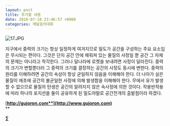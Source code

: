 ```yaml
---
layout: post
title: 추가할 내용
date: 2010-07-18 23:46:57 +0900
categories: 깨달음의대화
---
```

<IMG alt=17.JPG src="assets/attach/images/198/004/105/17.JPG"> 

  


지구에서 중력의 크기는 항상 일정하게 여겨지므로 밀도가 공간을 구성하는 주요 요소임은 무시되는 편이다. 그것은 단지 공간 안에 채워져 있는 물질의 사정일 뿐 공간 그 자체의 문제는 아니라고 착각한다. 그러나 달나라에 로켓을 보내려면 사정이 달라진다. 중력의 크기가 변할뿐더러 그 중력의 크기를 결정하는 공간의 사정도 동시에 변한다. 중력의 원리를 이해하려면 공간의 속성이 항상 균일하지 않음을 이해해야 한다. 더 나아가 실은 물질이 애초에 공간의 불균일한 사정에 의해 발생함을 이해해야 한다. 무에서 유가 발생할 수 없으므로 물질의 탄생은 공간의 알려지지 않은 속사정에 의한 것이다. 작용반작용에 따라 하나의 포지션을 둘이 공유하게 된 밀도야말로 공간전개의 출발점이라 하겠다.



[**http://gujoron.com**](http://www.gujoron.com)**  
** 

**∑**
